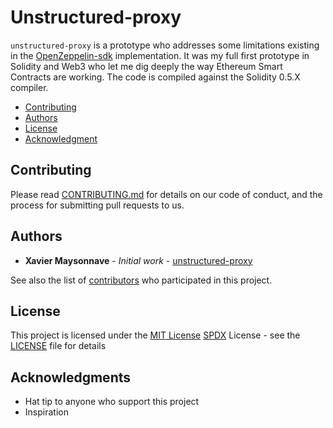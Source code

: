 # Unstructured-proxy
<a name="unstructured-proxy"/>

```unstructured-proxy``` is a prototype who addresses some limitations existing in the [OpenZeppelin-sdk](https://github.com/OpenZeppelin/openzeppelin-sdk) implementation. It was my full first prototype in Solidity and Web3 who let me dig deeply the way Ethereum Smart Contracts are working. The code is compiled against the Solidity 0.5.X compiler.

* [Contributing](#contributing)
* [Authors](#authors)
* [License](#license)
* [Acknowledgment](#acknowledgment)

## Contributing
<a name="contributing"/>

Please read [CONTRIBUTING.md](CONTRIBUTING.md) for details on our code of conduct, and the process for submitting pull requests to us.

## Authors
<a name="authors"/>

* **Xavier Maysonnave** - *Initial work* - [unstructured-proxy](https://github.com/xmaysonnave/unstructured-proxy)

See also the list of [contributors](https://github.com/xmaysonnave/unstructured-proxy/contributors) who participated in this project.


## License
<a name="license"/>

This project is licensed under the [MIT License](https://spdx.org/licenses/MIT.html) [SPDX](https://spdx.org/) License - see the [LICENSE](LICENSE) file for details


## Acknowledgments
<a name="acknowledgment"/>

* Hat tip to anyone who support this project
* Inspiration
